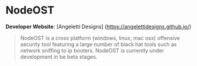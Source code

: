 # NodeOST

**Developer Website**: [Angeletti Designs] (https://angelettidesigns.github.io/)

> NodeOST is a cross platform (windows, linux, mac osx) offensive security tool featuring a large number of black hat tools such as network sniffing to ip booters. NodeOST is currently under development in be beta stages.
